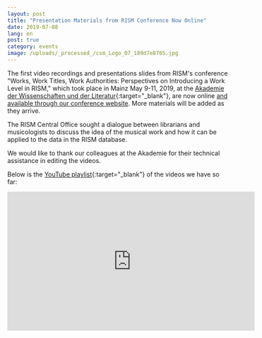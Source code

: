 ```yaml
---
layout: post
title: "Presentation Materials from RISM Conference Now Online"
date: 2019-07-08
lang: en
post: true
category: events
image: /uploads/_processed_/csm_Logo_07_189d7e8765.jpg
---
```



The first video recordings and presentations slides from RISM's conference "Works, Work Titles, Work Authorities: Perspectives on Introducing a Work Level in RISM," which took place in Mainz May 9-11, 2019, at the [Akademie der Wissenschaften und der Literatur](http://www.adwmainz.de/){:target="_blank"}, are now online [and available through our conference website](/publications/introducing-a-work-level-in-rism-2019.html "Opens internal link in current window"). More materials will be added as they arrive.

The RISM Central Office sought a dialogue between librarians and musicologists to discuss the idea of the musical work and how it can be applied to the data in the RISM database.

We would like to thank our colleagues at the Akademie for their technical assistance in editing the videos.

Below is the [YouTube playlist](https://www.youtube.com/playlist?list=PL9SyOIE9iSYLPn0EQZBux0YO4e-5R19Zn){:target="_blank"} of the videos we have so far:

<iframe width="560" height="315" src="https://www.youtube.com/embed/videoseries?list=PL9SyOIE9iSYLPn0EQZBux0YO4e-5R19Zn" frameborder="0" allow="accelerometer; autoplay; encrypted-media; gyroscope; picture-in-picture" allowfullscreen></iframe>



<script type="text/javascript">var switchTo5x=true;</script><script type="text/javascript" src="http://w.sharethis.com/button/buttons.js"></script><script type="text/javascript">stLight.options({publisher: "9b601438-1ce1-49d8-bfd7-9cff5df54c17", doNotHash: false, doNotCopy: false, hashAddressBar: false});</script>